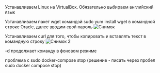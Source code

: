 Устанавливаем Linux на VirtualBox. Обязательно выбираем английский язык

Устанавливаем пакет wget командой sudo yum install wget в командной строке Oracle, далее вводим свой пароль
![Снимок](https://github.com/user-attachments/assets/68d8ded3-7bb5-40ad-b6b2-2623858b2c06)


Устанавливаем curl для того, чтобы копировать и вставлять текст в командную строку
![Снимок 2](https://github.com/user-attachments/assets/f17c27b9-b3f5-4996-b85d-ae2436321811)



-d продолжает команду в фоновом режиме

проблема с sudo docker-compose stop (решение - писать через пробел sudo docker compose stop)

